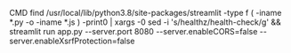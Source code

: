 CMD find /usr/local/lib/python3.8/site-packages/streamlit -type f \( -iname \*.py -o -iname \*.js \) -print0 | xargs -0 sed -i 's/healthz/health-check/g' && streamlit run app.py --server.port 8080 --server.enableCORS=false --server.enableXsrfProtection=false